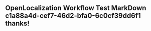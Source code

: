 <properties
ms.topic="hero-topic"
ms.test1="hero-topic"
ms.test2="test"/>

## OpenLocalization Workflow Test MarkDown c1a88a4d-cef7-46d2-bfa0-6c0cf39dd6f1 thanks!
